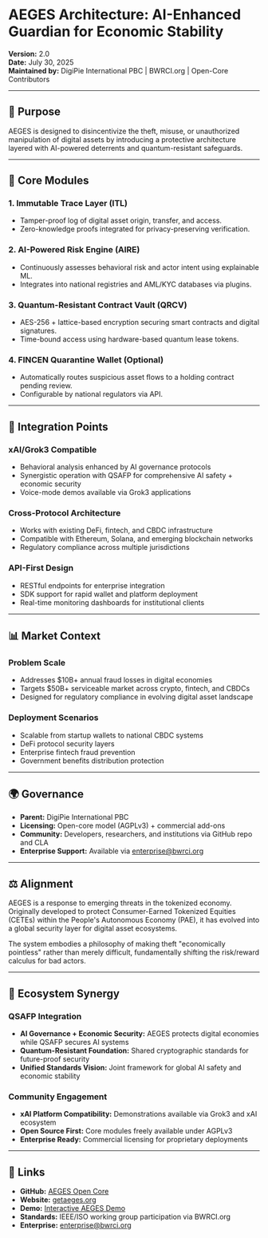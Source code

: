 # AEGES Architecture: AI-Enhanced Guardian for Economic Stability

**Version:** 2.0  
**Date:** July 30, 2025  
**Maintained by:** DigiPie International PBC | BWRCI.org | Open-Core Contributors

---

## 🔐 Purpose
AEGES is designed to disincentivize the theft, misuse, or unauthorized manipulation of digital assets by introducing a protective architecture layered with AI-powered deterrents and quantum-resistant safeguards.

---

## 🧩 Core Modules

### 1. Immutable Trace Layer (ITL)
- Tamper-proof log of digital asset origin, transfer, and access.
- Zero-knowledge proofs integrated for privacy-preserving verification.

### 2. AI-Powered Risk Engine (AIRE)
- Continuously assesses behavioral risk and actor intent using explainable ML.
- Integrates into national registries and AML/KYC databases via plugins.

### 3. Quantum-Resistant Contract Vault (QRCV)
- AES-256 + lattice-based encryption securing smart contracts and digital signatures.
- Time-bound access using hardware-based quantum lease tokens.

### 4. FINCEN Quarantine Wallet (Optional)
- Automatically routes suspicious asset flows to a holding contract pending review.
- Configurable by national regulators via API.

---

## 🤝 Integration Points

### xAI/Grok3 Compatible
- Behavioral analysis enhanced by AI governance protocols
- Synergistic operation with QSAFP for comprehensive AI safety + economic security
- Voice-mode demos available via Grok3 applications

### Cross-Protocol Architecture
- Works with existing DeFi, fintech, and CBDC infrastructure
- Compatible with Ethereum, Solana, and emerging blockchain networks
- Regulatory compliance across multiple jurisdictions

### API-First Design
- RESTful endpoints for enterprise integration
- SDK support for rapid wallet and platform deployment
- Real-time monitoring dashboards for institutional clients

---

## 📊 Market Context

### Problem Scale
- Addresses $10B+ annual fraud losses in digital economies
- Targets $50B+ serviceable market across crypto, fintech, and CBDCs
- Designed for regulatory compliance in evolving digital asset landscape

### Deployment Scenarios
- Scalable from startup wallets to national CBDC systems
- DeFi protocol security layers
- Enterprise fintech fraud prevention
- Government benefits distribution protection

---

## 🌍 Governance

- **Parent:** DigiPie International PBC  
- **Licensing:** Open-core model (AGPLv3) + commercial add-ons  
- **Community:** Developers, researchers, and institutions via GitHub repo and CLA
- **Enterprise Support:** Available via enterprise@bwrci.org

---

## ⚖️ Alignment

AEGES is a response to emerging threats in the tokenized economy. Originally developed to protect Consumer-Earned Tokenized Equities (CETEs) within the People's Autonomous Economy (PAE), it has evolved into a global security layer for digital asset ecosystems.

The system embodies a philosophy of making theft "economically pointless" rather than merely difficult, fundamentally shifting the risk/reward calculus for bad actors.

---

## 🚀 Ecosystem Synergy

### QSAFP Integration
- **AI Governance + Economic Security:** AEGES protects digital economies while QSAFP secures AI systems
- **Quantum-Resistant Foundation:** Shared cryptographic standards for future-proof security
- **Unified Standards Vision:** Joint framework for global AI safety and economic stability

### Community Engagement
- **xAI Platform Compatibility:** Demonstrations available via Grok3 and xAI ecosystem
- **Open Source First:** Core modules freely available under AGPLv3
- **Enterprise Ready:** Commercial licensing for proprietary deployments

---

## 🔗 Links

- **GitHub:** [AEGES Open Core](https://github.com/AEGES-OPEN-CORE/AEGES)  
- **Website:** [getaeges.org](https://getaeges.org)
- **Demo:** [Interactive AEGES Demo](https://getaeges.org/demo)
- **Standards:** IEEE/ISO working group participation via BWRCI.org
- **Enterprise:** enterprise@bwrci.org
